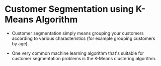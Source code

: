 # Customer Segmentation using K-Means Algorithm

- Customer segmentation simply means grouping your customers according to various characteristics (for example grouping customers by age).

- One very common machine learning algorithm that's suitable for customer segmentation problems is the K-Means clustering algorithm.
